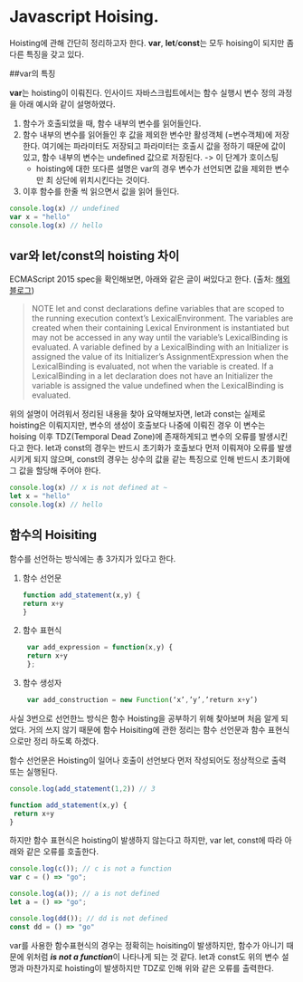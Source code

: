 # Javascript Hoising.

Hoisting에 관해 간단히 정리하고자 한다. **var**, **let**/**const**는 모두 hoising이 되지만 좀 다른 특징을 갖고 있다.

##var의 특징

**var**는 hoisting이 이뤄진다. 인사이드 자바스크립트에서는 함수 실행시 변수 정의 과정을 아래 예시와 같이 설명하였다.
1. 함수가 호출되었을 때, 함수 내부의 변수를 읽어들인다.
2. 함수 내부의 변수를 읽어들인 후 값을 제외한 변수만 활성객체 (=변수객체)에 저장한다. 여기에는 파라미터도 저장되고 파라미터는 호출시 값을 정하기 때문에 값이 있고, 함수 내부의 변수는 undefined 값으로 저장된다. -> 이 단계가 호이스팅
   - hoisting에 대한 또다른 설명은 var의 경우 변수가 선언되면 값을 제외한 변수만 최 상단에 위치시킨다는 것이다.
3. 이후 함수를 한줄 씩 읽으면서 값을 읽어 들인다.


```js
console.log(x) // undefined
var x = "hello"
console.log(x) // hello
```

## var와 let/const의 hoisting 차이

ECMAScript 2015 spec을 확인해보면, 아래와 같은 글이 써있다고 한다.
(출처: [해외블로그](http://jsrocks.org/2015/01/temporal-dead-zone-tdz-demystified))
>NOTE let and const declarations define variables that are scoped to the running execution context’s LexicalEnvironment. The variables are created when their containing Lexical Environment is instantiated but may not be accessed in any way until the variable’s LexicalBinding is evaluated. A variable defined by a LexicalBinding with an Initializer is assigned the value of its Initializer’s AssignmentExpression when the LexicalBinding is evaluated, not when the variable is created. If a LexicalBinding in a let declaration does not have an Initializer the variable is assigned the value undefined when the LexicalBinding is evaluated.


위의 설명이 어려워서 정리된 내용을 찾아 요약해보자면, let과 const는 실제로 hoisting은 이뤄지지만, 변수의 생성이 호출보다 나중에 이뤄진 경우 이 변수는 hoising 이후 TDZ(Temporal Dead Zone)에 존재하게되고 변수의 오류를 발생시킨다고 한다. let과 const의 경우는 반드시 초기화가 호출보다 먼저 이뤄져야 오류를 발생시키게 되지 않으며, const의 경우는 상수의 값을 같는 특징으로 인해 반드시 초기화에 그 값을 할당해 주어야 한다.

```js
console.log(x) // x is not defined at ~
let x = "hello"
console.log(x) // hello
```

## 함수의 Hoisiting

함수를 선언하는 방식에는 총 3가지가 있다고 한다.
1. 함수 선언문
    ```js
    function add_statement(x,y) {
    return x+y
    }
    ```
2. 함수 표현식
   ```js
    var add_expression = function(x,y) {
    return x+y
    };
   ```
3. 함수 생성자
   ```js
    var add_construction = new Function(‘x’,’y’,’return x+y’)
   ```

사실 3번으로 선언한느 방식은 함수 Hoisting을 공부하기 위해 찾아보며 처음 알게 되었다. 거의 쓰지 않기 때문에 함수 Hoisiting에 관한 정리는 함수 선언문과 함수 표현식으로만 정리 하도록 하겠다.

함수 선언문은 Hoisting이 일어나 호출이 선언보다 먼저 작성되어도 정상적으로 출력 또는 실행된다.

```js
console.log(add_statement(1,2)) // 3

function add_statement(x,y) {
 return x+y
}
```

하지만 함수 표현식은 hoisting이 발생하지 않는다고 하지만, var let, const에 따라 아래와 같은 오류를 호출한다.

```js
console.log(c()); // c is not a function
var c = () => "go"; 
```

```js
console.log(a()); // a is not defined
let a = () => "go"; 
```

```js
console.log(dd()); // dd is not defined
const dd = () => "go"
```

var를 사용한 함수표현식의 경우는 정확히는 hoisiting이 발생하지만, 함수가 아니기 때문에 위처럼 ***is not a function***이 나타나게 되는 것 같다. let과 const도 위의 변수 설명과 마찬가지로 hoisting이 발생하지만 TDZ로 인해 위와 같은 오류를 출력한다.